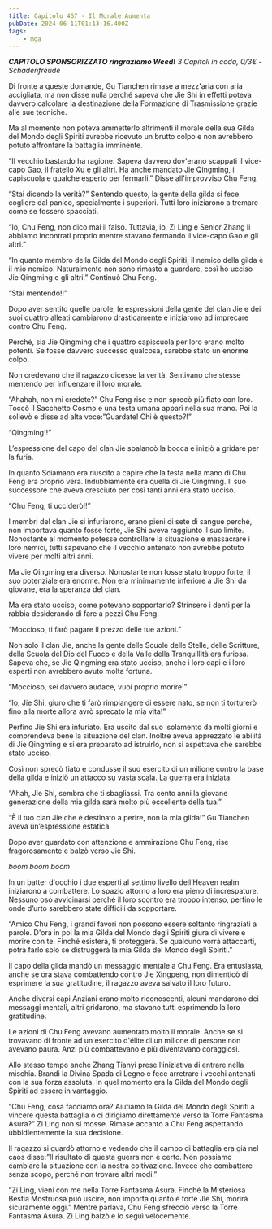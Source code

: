 ```yaml
---
title: Capitolo 467 - Il Morale Aumenta
pubDate: 2024-06-11T01:13:16.400Z
tags:
    - mga
---
```



<em><strong>CAPITOLO SPONSORIZZATO ringraziamo Weed!</strong>
3 Capitoli in coda, 0/3€</em><em>
-Schadenfreude</em>


Di fronte a queste domande, Gu Tianchen rimase a mezz'aria con aria accigliata, ma non disse nulla perché sapeva che Jie Shi in effetti poteva davvero calcolare la destinazione della Formazione di Trasmissione grazie alle sue tecniche.


Ma al momento non poteva ammetterlo altrimenti il morale della sua Gilda del Mondo degli Spiriti avrebbe ricevuto un brutto colpo e non avrebbero potuto affrontare la battaglia imminente.


“Il vecchio bastardo ha ragione. Sapeva davvero dov'erano scappati il vice-capo Gao, il fratello Xu e gli altri. Ha anche mandato Jie Qingming, i capiscuola e qualche esperto per fermarli.” Disse all'improvviso Chu Feng.


“Stai dicendo la verità?” Sentendo questo, la gente della gilda si fece cogliere dal panico, specialmente i superiori. Tutti loro iniziarono a tremare come se fossero spacciati.


“Io, Chu Feng, non dico mai il falso. Tuttavia, io, Zi Ling e Senior Zhang li abbiamo incontrati proprio mentre stavano fermando il vice-capo Gao e gli altri.”


“In quanto membro della Gilda del Mondo degli Spiriti, il nemico della gilda è il mio nemico. Naturalmente non sono rimasto a guardare, così ho ucciso Jie Qingming e gli altri.” Continuò Chu Feng.


“Stai mentendo!!”


Dopo aver sentito quelle parole, le espressioni della gente del clan Jie e dei suoi quattro alleati cambiarono drasticamente e iniziarono ad imprecare contro Chu Feng.


Perché, sia Jie Qingming che i quattro capiscuola per loro erano molto potenti. Se fosse davvero successo qualcosa, sarebbe stato un enorme colpo.


Non credevano che il ragazzo dicesse la verità. Sentivano che stesse mentendo per influenzare il loro morale.


“Ahahah, non mi credete?” Chu Feng rise e non sprecò più fiato con loro. Toccò il Sacchetto Cosmo e una testa umana apparì nella sua mano. Poi la sollevò e disse ad alta voce:”Guardate! Chi è questo?!”


“Qingming!!”


L’espressione del capo del clan Jie spalancò la bocca e iniziò a gridare per la furia.


In quanto Sciamano era riuscito a capire che la testa nella mano di Chu Feng era proprio vera. Indubbiamente era quella di Jie Qingming. Il suo successore che aveva cresciuto per così tanti anni era stato ucciso.


“Chu Feng, ti ucciderò!!”


I membri del clan Jie si infuriarono, erano pieni di sete di sangue perché, non importava quanto fosse forte, Jie Shi aveva raggiunto il suo limite. Nonostante al momento potesse controllare la situazione e massacrare i loro nemici, tutti sapevano che il vecchio antenato non avrebbe potuto vivere per molti altri anni.


Ma Jie Qingming era diverso. Nonostante non fosse stato troppo forte, il suo potenziale era enorme. Non era minimamente inferiore a Jie Shi da giovane, era la speranza del clan.


Ma era stato ucciso, come potevano sopportarlo? Strinsero i denti per la rabbia desiderando di fare a pezzi Chu Feng.


“Moccioso, ti farò pagare il prezzo delle tue azioni.”


Non solo il clan Jie, anche la gente delle Scuole delle Stelle, delle Scritture, della Scuola del Dio del Fuoco e della Valle della Tranquillità era furiosa. Sapeva che, se Jie Qingming era stato ucciso, anche i loro capi e i loro esperti non avrebbero avuto molta fortuna.


“Moccioso, sei davvero audace, vuoi proprio morire!”


“Io, Jie Shi, giuro che ti farò rimpiangere di essere nato, se non ti torturerò fino alla morte allora avrò sprecato la mia vita!”


Perfino Jie Shi era infuriato. Era uscito dal suo isolamento da molti giorni e comprendeva bene la situazione del clan. Inoltre aveva apprezzato le abilità di Jie Qingming e si era preparato ad istruirlo, non si aspettava che sarebbe stato ucciso.


Così non sprecò fiato e condusse il suo esercito di un milione contro la base della gilda e iniziò un attacco su vasta scala. La guerra era iniziata.


“Ahah, Jie Shi, sembra che ti sbagliassi. Tra cento anni la giovane generazione della mia gilda sarà molto più eccellente della tua.”


“È il tuo clan Jie che è destinato a perire, non la mia gilda!” Gu Tianchen aveva un’espressione estatica.


Dopo aver guardato con attenzione e ammirazione Chu Feng, rise fragorosamente e balzò verso Jie Shi.


*boom boom boom*


In un batter d'occhio i due esperti al settimo livello dell’Heaven realm iniziarono a combattere. Lo spazio attorno a loro era pieno di increspature. Nessuno osò avvicinarsi perché il loro scontro era troppo intenso, perfino le onde d’urto sarebbero state difficili da sopportare.


“Amico Chu Feng, i grandi favori non possono essere soltanto ringraziati a parole. D'ora in poi la mia Gilda del Mondo degli Spiriti giura di vivere e morire con te. Finché esisterà, ti proteggerà. Se qualcuno vorrà attaccarti, potrà farlo solo se distruggerà la mia Gilda del Mondo degli Spiriti.”


Il capo della gilda mandò un messaggio mentale a Chu Feng. Era entusiasta, anche se ora stava combattendo contro Jie Xingpeng, non dimenticò di esprimere la sua gratitudine, il ragazzo aveva salvato il loro futuro.


Anche diversi capi Anziani erano molto riconoscenti, alcuni mandarono dei messaggi mentali, altri gridarono, ma stavano tutti esprimendo la loro gratitudine.


Le azioni di Chu Feng avevano aumentato molto il morale. Anche se si trovavano di fronte ad un esercito d'élite di un milione di persone non avevano paura. Anzi più combattevano e più diventavano coraggiosi.


Allo stesso tempo anche Zhang Tianyi prese l’iniziativa di entrare nella mischia. Brandì la Divina Spada di Legno e fece arretrare i vecchi antenati con la sua forza assoluta. In quel momento era la Gilda del Mondo degli Spiriti ad essere in vantaggio.


“Chu Feng, cosa facciamo ora? Aiutiamo la Gilda del Mondo degli Spiriti a vincere questa battaglia o ci dirigiamo direttamente verso la Torre Fantasma Asura?” Zi Ling non si mosse. Rimase accanto a Chu Feng aspettando ubbidientemente la sua decisione.


Il ragazzo si guardò attorno e vedendo che il campo di battaglia era già nel caos disse:”Il risultato di questa guerra non è certo. Non possiamo cambiare la situazione con la nostra coltivazione. Invece che combattere senza scopo, perché non trovare altri modi.”


“Zi Ling, vieni con me nella Torre Fantasma Asura. Finché la Misteriosa Bestia Mostruosa può uscire, non importa quanto è forte JIe Shi, morirà sicuramente oggi.” Mentre parlava, Chu Feng sfrecciò verso la Torre Fantasma Asura.
Zi Ling balzò e lo seguì velocemente.
                                



